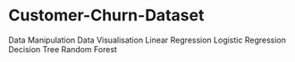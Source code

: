 # Customer-Churn-Dataset
Data Manipulation Data Visualisation Linear Regression Logistic Regression Decision Tree Random Forest 
